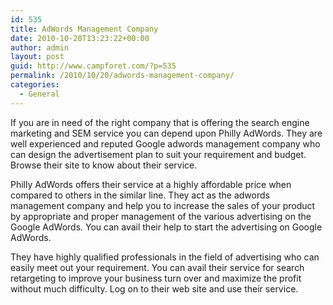 ```yaml
---
id: 535
title: AdWords Management Company
date: 2010-10-20T13:23:22+00:00
author: admin
layout: post
guid: http://www.campforet.com/?p=535
permalink: /2010/10/20/adwords-management-company/
categories:
  - General
---
```

If you are in need of the right company that is offering the search engine marketing and SEM service you can depend upon Philly AdWords. They are well experienced and reputed Google adwords management company who can design the advertisement plan to suit your requirement and budget. Browse their site to know about their service.

Philly AdWords offers their service at a highly affordable price when compared to others in the similar line. They act as the adwords management company and help you to increase the sales of your product by appropriate and proper management of the various advertising on the Google AdWords. You can avail their help to start the advertising on Google AdWords.

They have highly qualified professionals in the field of advertising who can easily meet out your requirement. You can avail their service for search retargeting to improve your business turn over and maximize the profit without much difficulty. Log on to their web site and use their service.